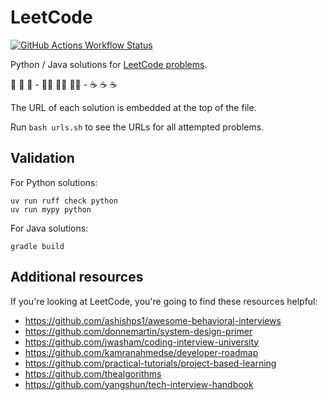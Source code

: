 # LeetCode

[![GitHub Actions Workflow Status](https://img.shields.io/github/actions/workflow/status/huangsam/leetcode/ci.yml)](https://github.com/huangsam/leetcode/actions)

Python / Java solutions for [LeetCode problems](https://leetcode.com/).

🐍 🐍 🐍 - 🏃‍♂️ 🏃‍♂️ 🏃‍♂️ - ☕ ☕ ☕

The URL of each solution is embedded at the top of the file.

Run `bash urls.sh` to see the URLs for all attempted problems.

## Validation

For Python solutions:

```shell
uv run ruff check python
uv run mypy python
```

For Java solutions:

```shell
gradle build
```

## Additional resources

If you're looking at LeetCode, you're going to find these resources helpful:

- <https://github.com/ashishps1/awesome-behavioral-interviews>
- <https://github.com/donnemartin/system-design-primer>
- <https://github.com/jwasham/coding-interview-university>
- <https://github.com/kamranahmedse/developer-roadmap>
- <https://github.com/practical-tutorials/project-based-learning>
- <https://github.com/thealgorithms>
- <https://github.com/yangshun/tech-interview-handbook>
